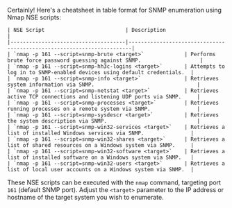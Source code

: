 Certainly! Here's a cheatsheet in table format for SNMP enumeration using Nmap NSE scripts:
```
| NSE Script                          | Description                                                           |
|-------------------------------------|-----------------------------------------------------------------------|
| `nmap -p 161 --script=snmp-brute <target>`             | Performs brute force password guessing against SNMP.                   |
| `nmap -p 161 --script=snmp-hh3c-logins <target>`       | Attempts to log in to SNMP-enabled devices using default credentials.  |
| `nmap -p 161 --script=snmp-info <target>`              | Retrieves system information via SNMP.                                 |
| `nmap -p 161 --script=snmp-netstat <target>`           | Retrieves active TCP connections and listening UDP ports via SNMP.     |
| `nmap -p 161 --script=snmp-processes <target>`         | Retrieves running processes on a remote system via SNMP.               |
| `nmap -p 161 --script=snmp-sysdescr <target>`          | Retrieves the system description via SNMP.                             |
| `nmap -p 161 --script=snmp-win32-services <target>`    | Retrieves a list of installed Windows services via SNMP.               |
| `nmap -p 161 --script=snmp-win32-shares <target>`      | Retrieves a list of shared resources on a Windows system via SNMP.     |
| `nmap -p 161 --script=snmp-win32-software <target>`    | Retrieves a list of installed software on a Windows system via SNMP.   |
| `nmap -p 161 --script=snmp-win32-users <target>`       | Retrieves a list of local user accounts on a Windows system via SNMP.  |
```
These NSE scripts can be executed with the `nmap` command, targeting port `161` (default SNMP port). Adjust the `<target>` parameter to the IP address or hostname of the target system you wish to enumerate.
